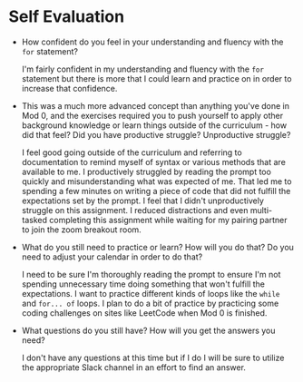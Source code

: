 # Self Evaluation

- How confident do you feel in your understanding and fluency with the `for` statement?

	I'm fairly confident in my understanding and fluency with the `for` statement but there is more that I could learn and practice on in order to increase that confidence.

- This was a much more advanced concept than anything you've done in Mod 0, and the exercises required you to push yourself to apply other background knowledge or learn things outside of the curriculum - how did that feel? Did you have productive struggle? Unproductive struggle?

	I feel good going outside of the curriculum and referring to documentation to remind myself of syntax or various methods that are available to me. I productively struggled by reading the prompt too quickly and misunderstanding what was expected of me. That led me to spending a few minutes on writing a piece of code that did not fulfill the expectations set by the prompt. I feel that I didn't unproductively struggle on this assignment. I reduced distractions and even multi-tasked completing this assignment while waiting for my pairing partner to join the zoom breakout room.

- What do you still need to practice or learn? How will you do that? Do you need to adjust your calendar in order to do that?

	I need to be sure I'm thoroughly reading the prompt to ensure I'm not spending unnecessary time doing something that won't fulfill the expectations. I want to practice different kinds of loops like the `while` and `for... of` loops. I plan to do a bit of practice by practicing some coding challenges on sites like LeetCode when Mod 0 is finished. 

- What questions do you still have? How will you get the answers you need?

	I don't have any questions at this time but if I do I will be sure to utilize the appropriate Slack channel in an effort to find an answer.
	
